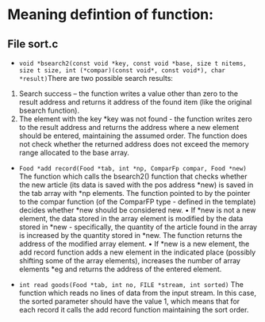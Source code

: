 # Meaning defintion of function:

## File sort.c

+ `void *bsearch2(const void *key, const void *base, size t nitems, size t size, int (*compar)(const void*, const void*), char *result)`There are two possible search results:
1. Search success – the function writes a value other than zero to the result address and returns it
address of the found item (like the original bsearch function).
2. The element with the key *key was not found - the function writes zero to the result address and returns the address where a new element should be entered, maintaining the assumed order. The function does not check whether the returned address does not exceed the memory range allocated to the base array.

+ `Food *add record(Food *tab, int *np, ComparFp compar, Food *new)`
The function which calls the bsearch2() function that checks whether the new article (its data is saved with the pos address *new) is saved in the tab array with *np elements. The function pointed to by the pointer to the compar function (of the ComparFP type - defined in the template) decides whether *new should be considered new.
• If *new is not a new element, the data stored in the array element is modified by the data stored in *new - specifically, the quantity of the article found in the array is increased by the quantity stored in *new. The function returns the address of the modified array element.
• If *new is a new element, the add record function adds a new element in the indicated place (possibly shifting some of the array elements), increases the number of array elements *eg and returns the address of the entered element.

+ `int read goods(Food *tab, int no, FILE *stream, int sorted)`
The function which reads no lines of data from the input stream. In this case, the sorted parameter should have the value 1, which means that for each record it calls the add record function maintaining the sort order.













